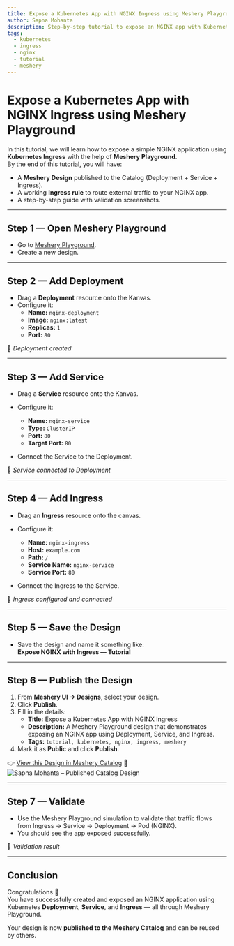 ```yaml
---
title: Expose a Kubernetes App with NGINX Ingress using Meshery Playground
author: Sapna Mohanta
description: Step-by-step tutorial to expose an NGINX app with Kubernetes Deployment, Service, and Ingress using Meshery Playground.
tags: 
  - kubernetes
  - ingress
  - nginx
  - tutorial
  - meshery
---
```


# Expose a Kubernetes App with NGINX Ingress using Meshery Playground

In this tutorial, we will learn how to expose a simple NGINX application using **Kubernetes Ingress** with the help of **Meshery Playground**.  
By the end of this tutorial, you will have:  
- A **Meshery Design** published to the Catalog (Deployment + Service + Ingress).  
- A working **Ingress rule** to route external traffic to your NGINX app.  
- A step-by-step guide with validation screenshots.  

---

## Step 1 — Open Meshery Playground
- Go to [Meshery Playground](https://playground.meshery.io).  
- Create a new design.  

---

## Step 2 — Add Deployment
- Drag a **Deployment** resource onto the Kanvas.  
- Configure it:
  - **Name:** `nginx-deployment`
  - **Image:** `nginx:latest`
  - **Replicas:** `1`
  - **Port:** `80`

📸 *Deployment created*

---

## Step 3 — Add Service
- Drag a **Service** resource onto the Kanvas.  
- Configure it:
  - **Name:** `nginx-service`
  - **Type:** `ClusterIP`
  - **Port:** `80`
  - **Target Port:** `80`  

- Connect the Service to the Deployment.  

📸 *Service connected to Deployment*

---

## Step 4 — Add Ingress
- Drag an **Ingress** resource onto the canvas.  
- Configure it:
  - **Name:** `nginx-ingress`
  - **Host:** `example.com`
  - **Path:** `/`
  - **Service Name:** `nginx-service`
  - **Service Port:** `80`  

- Connect the Ingress to the Service.  

📸 *Ingress configured and connected*

---

## Step 5 — Save the Design
- Save the design and name it something like:  
  **Expose NGINX with Ingress — Tutorial**

---

## Step 6 — Publish the Design
1. From **Meshery UI → Designs**, select your design.  
2. Click **Publish**.  
3. Fill in the details:
   - **Title:** Expose a Kubernetes App with NGINX Ingress  
   - **Description:** A Meshery Playground design that demonstrates exposing an NGINX app using Deployment, Service, and Ingress.  
   - **Tags:** `tutorial, kubernetes, nginx, ingress, meshery`  
4. Mark it as **Public** and click **Publish**.  

👉 [View this Design in Meshery Catalog](https://playground.meshery.io/extension/meshmap?mode=design&design=8b3a14d0-b822-4c0d-8051-571032558408)
📸 ![Sapna Mohanta – Published Catalog Design](/assets/img/tutorials/sapna-catalog.png)

---

## Step 7 — Validate
- Use the Meshery Playground simulation to validate that traffic flows from Ingress → Service → Deployment → Pod (NGINX).  
- You should see the app exposed successfully.  

📸 *Validation result*

---

## Conclusion
Congratulations 🎉  
You have successfully created and exposed an NGINX application using Kubernetes **Deployment**, **Service**, and **Ingress** — all through Meshery Playground.  

Your design is now **published to the Meshery Catalog** and can be reused by others.  
